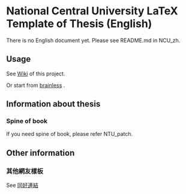 # National Central University LaTeX Template of Thesis (English)
There is no English document yet. Please see README.md in NCU_zh.

## Usage
See [Wiki](https://github.com/sppmg/TW_Thesis_Template/wiki) of this project.

Or start from [brainless](https://github.com/sppmg/TW_Thesis_Template/wiki/%E7%84%A1%E8%85%A6%E6%89%8B%E5%86%8A) .

## Information about thesis

### Spine of book
If you need spine of book, please refer NTU_patch.

## Other information
### 其他網友樣板
See [同好連結](https://github.com/sppmg/TW_Thesis_Template/wiki/%E5%90%8C%E5%A5%BD%E9%80%A3%E7%B5%90)
